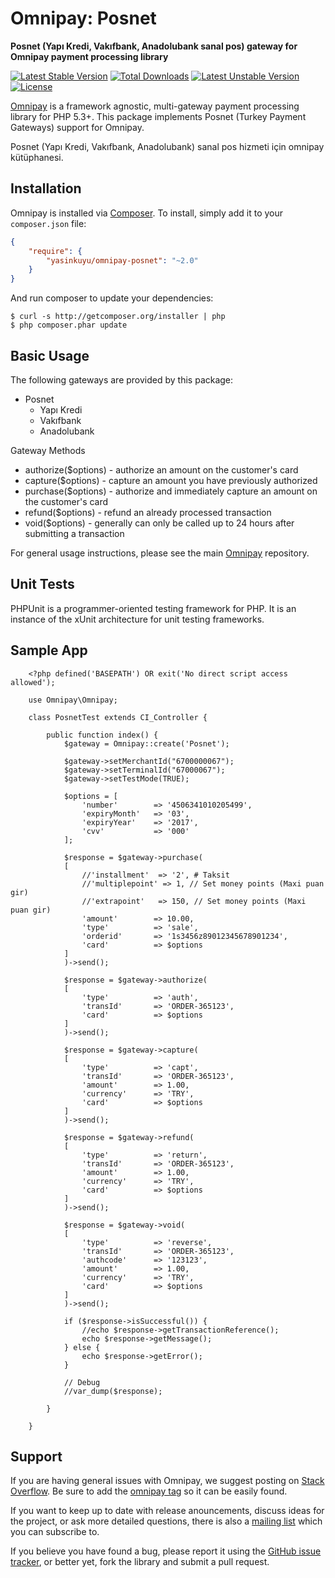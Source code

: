 # Omnipay: Posnet

**Posnet (Yapı Kredi, Vakıfbank, Anadolubank sanal pos) gateway for Omnipay payment processing library**

[![Latest Stable Version](https://poser.pugx.org/yasinkuyu/omnipay-posnet/v/stable)](https://packagist.org/packages/yasinkuyu/omnipay-posnet) 
[![Total Downloads](https://poser.pugx.org/yasinkuyu/omnipay-posnet/downloads)](https://packagist.org/packages/yasinkuyu/omnipay-posnet) 
[![Latest Unstable Version](https://poser.pugx.org/yasinkuyu/omnipay-posnet/v/unstable)](https://packagist.org/packages/yasinkuyu/omnipay-posnet) 
[![License](https://poser.pugx.org/yasinkuyu/omnipay-posnet/license)](https://packagist.org/packages/yasinkuyu/omnipay-posnet)

[Omnipay](https://github.com/thephpleague/omnipay) is a framework agnostic, multi-gateway payment
processing library for PHP 5.3+. This package implements Posnet (Turkey Payment Gateways) support for Omnipay.


Posnet (Yapı Kredi, Vakıfbank, Anadolubank) sanal pos hizmeti için omnipay kütüphanesi.

## Installation

Omnipay is installed via [Composer](http://getcomposer.org/). To install, simply add it
to your `composer.json` file:

```json
{
    "require": {
        "yasinkuyu/omnipay-posnet": "~2.0"
    }
}
```

And run composer to update your dependencies:

    $ curl -s http://getcomposer.org/installer | php
    $ php composer.phar update

## Basic Usage

The following gateways are provided by this package:

* Posnet
    - Yapı Kredi
    - Vakıfbank
    - Anadolubank

Gateway Methods

* authorize($options) - authorize an amount on the customer's card
* capture($options) - capture an amount you have previously authorized
* purchase($options) - authorize and immediately capture an amount on the customer's card
* refund($options) - refund an already processed transaction
* void($options) - generally can only be called up to 24 hours after submitting a transaction

For general usage instructions, please see the main [Omnipay](https://github.com/thephpleague/omnipay)
repository.

## Unit Tests

PHPUnit is a programmer-oriented testing framework for PHP. It is an instance of the xUnit architecture for unit testing frameworks.

## Sample App
        <?php defined('BASEPATH') OR exit('No direct script access allowed');

        use Omnipay\Omnipay;

        class PosnetTest extends CI_Controller {

            public function index() {
                $gateway = Omnipay::create('Posnet');

                $gateway->setMerchantId("6700000067");
                $gateway->setTerminalId("67000067");
                $gateway->setTestMode(TRUE);

                $options = [
                    'number'        => '4506341010205499',
                    'expiryMonth'   => '03',
                    'expiryYear'    => '2017',
                    'cvv'           => '000'
                ];

                $response = $gateway->purchase(
                [
                    //'installment'  => '2', # Taksit
                    //'multiplepoint' => 1, // Set money points (Maxi puan gir)
                    //'extrapoint'   => 150, // Set money points (Maxi puan gir)
                    'amount'        => 10.00,
                    'type'          => 'sale',
                    'orderid'       => '1s3456z89012345678901234',
                    'card'          => $options
                ]
                )->send();

                $response = $gateway->authorize(
                [
                    'type'          => 'auth',
                    'transId'       => 'ORDER-365123',
                    'card'          => $options
                ]
                )->send();

                $response = $gateway->capture(
                [
                    'type'          => 'capt',
                    'transId'       => 'ORDER-365123',
                    'amount'        => 1.00,
                    'currency'      => 'TRY',
                    'card'          => $options
                ]
                )->send();

                $response = $gateway->refund(
                [
                    'type'          => 'return',
                    'transId'       => 'ORDER-365123',
                    'amount'        => 1.00,
                    'currency'      => 'TRY',
                    'card'          => $options
                ]
                )->send();

                $response = $gateway->void(
                [
                    'type'          => 'reverse',
                    'transId'       => 'ORDER-365123',
                    'authcode'      => '123123',
                    'amount'        => 1.00,
                    'currency'      => 'TRY',
                    'card'          => $options
                ]
                )->send();

                if ($response->isSuccessful()) {
                    //echo $response->getTransactionReference();
                    echo $response->getMessage();
                } else {
                    echo $response->getError();
                }

                // Debug
                //var_dump($response);

            }

        }


## Support

If you are having general issues with Omnipay, we suggest posting on
[Stack Overflow](http://stackoverflow.com/). Be sure to add the
[omnipay tag](http://stackoverflow.com/questions/tagged/omnipay) so it can be easily found.

If you want to keep up to date with release anouncements, discuss ideas for the project, or ask more detailed questions, there is also a [mailing list](https://groups.google.com/forum/#!forum/omnipay) which
you can subscribe to.

If you believe you have found a bug, please report it using the [GitHub issue tracker](https://github.com/yasinkuyu/omnipay-posnet/issues),
or better yet, fork the library and submit a pull request.
